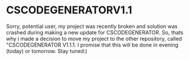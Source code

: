 # CSCODEGENERATORV1.1
Sorry, potential user, my project was recently broken and solution was crashed during making a new update for CSCODEGENERATOR. So, thats why i made a decision to move my project to the other repository, called "CSCODEGENERATOR V1.1.1. I promise that this will be done in evening (today) or tomorrow. Stay tuned:) 
